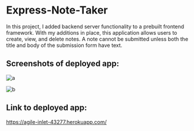 # Express-Note-Taker
In this project, I added backend server functionality to a prebuilt frontend framework. With my additions in place, this application allows users to create, view, and delete notes. A note cannot be submitted unless both the title and body of the submission form have text. 

## Screenshots of deployed app: 

![a](https://i.imgur.com/bYIsMto.png)

![b](https://i.imgur.com/ut0Jidt.png)

## Link to deployed app: 

https://agile-inlet-43277.herokuapp.com/
